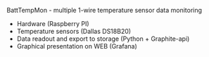 BattTempMon - multiple 1-wire temperature sensor data monitoring

- Hardware (Raspberry PI)
- Temperature sensors (Dallas DS18B20)
- Data readout and export to storage (Python + Graphite-api)
- Graphical presentation on WEB (Grafana)
